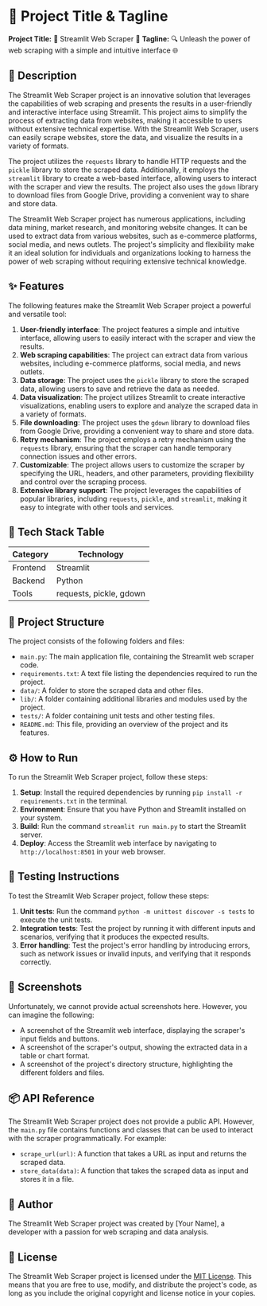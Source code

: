 🚀 Project Title & Tagline
===========================
**Project Title:** 🌟 Streamlit Web Scraper 🌟
**Tagline:** 🔍 Unleash the power of web scraping with a simple and intuitive interface 🌐

📖 Description
---------------
The Streamlit Web Scraper project is an innovative solution that leverages the capabilities of web scraping and presents the results in a user-friendly and interactive interface using Streamlit. This project aims to simplify the process of extracting data from websites, making it accessible to users without extensive technical expertise. With the Streamlit Web Scraper, users can easily scrape websites, store the data, and visualize the results in a variety of formats.

The project utilizes the `requests` library to handle HTTP requests and the `pickle` library to store the scraped data. Additionally, it employs the `streamlit` library to create a web-based interface, allowing users to interact with the scraper and view the results. The project also uses the `gdown` library to download files from Google Drive, providing a convenient way to share and store data.

The Streamlit Web Scraper project has numerous applications, including data mining, market research, and monitoring website changes. It can be used to extract data from various websites, such as e-commerce platforms, social media, and news outlets. The project's simplicity and flexibility make it an ideal solution for individuals and organizations looking to harness the power of web scraping without requiring extensive technical knowledge.

✨ Features
-----------
The following features make the Streamlit Web Scraper project a powerful and versatile tool:
1. **User-friendly interface**: The project features a simple and intuitive interface, allowing users to easily interact with the scraper and view the results.
2. **Web scraping capabilities**: The project can extract data from various websites, including e-commerce platforms, social media, and news outlets.
3. **Data storage**: The project uses the `pickle` library to store the scraped data, allowing users to save and retrieve the data as needed.
4. **Data visualization**: The project utilizes Streamlit to create interactive visualizations, enabling users to explore and analyze the scraped data in a variety of formats.
5. **File downloading**: The project uses the `gdown` library to download files from Google Drive, providing a convenient way to share and store data.
6. **Retry mechanism**: The project employs a retry mechanism using the `requests` library, ensuring that the scraper can handle temporary connection issues and other errors.
7. **Customizable**: The project allows users to customize the scraper by specifying the URL, headers, and other parameters, providing flexibility and control over the scraping process.
8. **Extensive library support**: The project leverages the capabilities of popular libraries, including `requests`, `pickle`, and `streamlit`, making it easy to integrate with other tools and services.

🧰 Tech Stack Table
-------------------
| Category | Technology |
| --- | --- |
| Frontend | Streamlit |
| Backend | Python |
| Tools | requests, pickle, gdown |

📁 Project Structure
---------------------
The project consists of the following folders and files:
* `main.py`: The main application file, containing the Streamlit web scraper code.
* `requirements.txt`: A text file listing the dependencies required to run the project.
* `data/`: A folder to store the scraped data and other files.
* `lib/`: A folder containing additional libraries and modules used by the project.
* `tests/`: A folder containing unit tests and other testing files.
* `README.md`: This file, providing an overview of the project and its features.

⚙️ How to Run
---------------
To run the Streamlit Web Scraper project, follow these steps:
1. **Setup**: Install the required dependencies by running `pip install -r requirements.txt` in the terminal.
2. **Environment**: Ensure that you have Python and Streamlit installed on your system.
3. **Build**: Run the command `streamlit run main.py` to start the Streamlit server.
4. **Deploy**: Access the Streamlit web interface by navigating to `http://localhost:8501` in your web browser.

🧪 Testing Instructions
------------------------
To test the Streamlit Web Scraper project, follow these steps:
1. **Unit tests**: Run the command `python -m unittest discover -s tests` to execute the unit tests.
2. **Integration tests**: Test the project by running it with different inputs and scenarios, verifying that it produces the expected results.
3. **Error handling**: Test the project's error handling by introducing errors, such as network issues or invalid inputs, and verifying that it responds correctly.

📸 Screenshots
--------------
Unfortunately, we cannot provide actual screenshots here. However, you can imagine the following:
* A screenshot of the Streamlit web interface, displaying the scraper's input fields and buttons.
* A screenshot of the scraper's output, showing the extracted data in a table or chart format.
* A screenshot of the project's directory structure, highlighting the different folders and files.

📦 API Reference
----------------
The Streamlit Web Scraper project does not provide a public API. However, the `main.py` file contains functions and classes that can be used to interact with the scraper programmatically. For example:
* `scrape_url(url)`: A function that takes a URL as input and returns the scraped data.
* `store_data(data)`: A function that takes the scraped data as input and stores it in a file.

👤 Author
---------
The Streamlit Web Scraper project was created by [Your Name], a developer with a passion for web scraping and data analysis.

📝 License
---------
The Streamlit Web Scraper project is licensed under the [MIT License](https://opensource.org/licenses/MIT). This means that you are free to use, modify, and distribute the project's code, as long as you include the original copyright and license notice in your copies.
